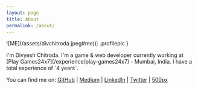 ```yaml
---
layout: page
title: About
permalink: /about/
---
```



<p class='mybio' markdown='1'>
	![ME](/assets/divchitroda.jpeg#me){: .profilepic }
</p>
<p class='biotext' markdown='1'>
	I'm Divyesh Chitroda. I'm a game & web developer currently working at [Play Games24x7](/experience/play-games24x7) - Mumbai, India. I have a total experience of `4 years`.
</p>

You can find me on:
[GitHub](https://github.com/div5yesh) |
[Medium](https://medium.com/@div5yesh) |
[LinkedIn](https://in.linkedin.com/in/div5yesh) |
[Twitter](https://twitter.com/div5yesh) |
[500px](https://500px.com/div5yesh)